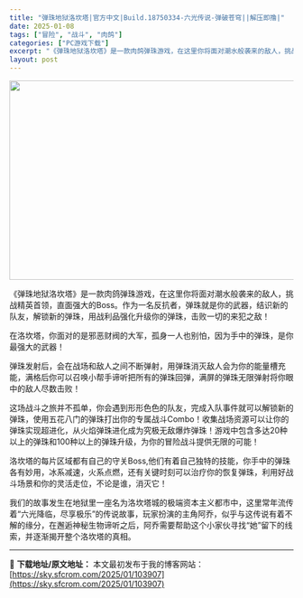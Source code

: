 ```yaml
---
title: "弹珠地狱洛坎塔|官方中文|Build.18750334-六光传说-弹破苍穹||解压即撸|"
date: 2025-01-08
tags: ["冒险", "战斗", "肉鸽"]
categories: ["PC游戏下载"]
excerpt: "《弹珠地狱洛坎塔》是一款肉鸽弹珠游戏，在这里你将面对潮水般袭来的敌人，挑战精英首领，直面强大的Boss。作为一名反抗者，弹珠就是你的武器，结识新的队友，解锁新的弹珠，用战利品强化升级你的弹珠，击败一切的来犯之敌！ 在洛坎塔，你面对的是邪恶财阀的大军，孤身一人也别怕，因为手中的弹珠，是你最强大的武器！&hellip;"
layout: post
---
```


<img class="aligncenter size-full wp-image-103915" src="https://sky.sfcrom.com/wp-content/uploads/2025/01/2025010804110730.webp" alt="" width="616" height="353" />

《弹珠地狱洛坎塔》是一款肉鸽弹珠游戏，在这里你将面对潮水般袭来的敌人，挑战精英首领，直面强大的Boss。作为一名反抗者，弹珠就是你的武器，结识新的队友，解锁新的弹珠，用战利品强化升级你的弹珠，击败一切的来犯之敌！

在洛坎塔，你面对的是邪恶财阀的大军，孤身一人也别怕，因为手中的弹珠，是你最强大的武器！

弹珠发射后，会在战场和敌人之间不断弹射，用弹珠消灭敌人会为你的能量槽充能，满格后你可以召唤小帮手谛听把所有的弹珠回弹，满屏的弹珠无限弹射将你眼中的敌人尽数击败！

这场战斗之旅并不孤单，你会遇到形形色色的队友，完成入队事件就可以解锁新的弹珠，使用五花八门的弹珠打出你的专属战斗Combo！收集战场资源可以让你的弹珠实现超进化，从火焰弹珠进化成为究极无敌爆炸弹珠！游戏中包含多达20种以上的弹珠和100种以上的弹珠升级，为你的冒险战斗提供无限的可能！

洛坎塔的每片区域都有自己的守关Boss,他们有着自己独特的技能，你手中的弹珠各有妙用，冰系减速，火系点燃，还有关键时刻可以治疗你的恢复弹珠，利用好战斗场景和你的灵活走位，不论是谁，消灭它！

我们的故事发生在地狱里一座名为洛坎塔城的极端资本主义都市中，这里常年流传着“六光降临，尽享极乐”的传说故事，玩家扮演的主角阿乔，似乎与这传说有着不解的缘分，在邂逅神秘生物谛听之后，阿乔需要帮助这个小家伙寻找“她”留下的线索，并逐渐揭开整个洛坎塔的真相。

---
📖 **下载地址/原文地址：** 本文最初发布于我的博客网站：[https://sky.sfcrom.com/2025/01/103907](https://sky.sfcrom.com/2025/01/103907)
